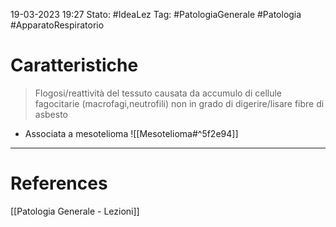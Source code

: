 19-03-2023 19:27
Stato: #IdeaLez
Tag: #PatologiaGenerale #Patologia #ApparatoRespiratorio 

# Caratteristiche

> Flogosi/reattività del tessuto causata da accumulo di cellule fagocitarie (macrofagi,neutrofili) non in grado di digerire/lisare fibre di asbesto

- Associata a mesotelioma ![[Mesotelioma#^5f2e94]]


---
# References 

[[Patologia Generale - Lezioni]]
